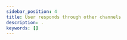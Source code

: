 ```yaml
---
sidebar_position: 4
title: User responds through other channels
description: .
keywords: []
---
```


